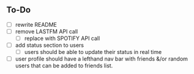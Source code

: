 ## To-Do

- [ ] rewrite README 
- [ ] remove LASTFM API call
    - [ ] replace with SPOTIFY API call
- [ ] add status section to users
    - [ ] users should be able to update their status in real time
- [ ] user profile should have a lefthand nav bar with friends &/or random users that can be added to friends list.